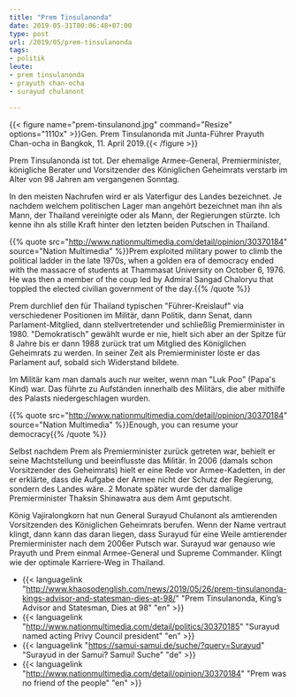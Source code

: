 ```yaml
---
title: "Prem Tinsulanonda"
date: 2019-05-31T00:06:48+07:00
type: post
url: /2019/05/prem-tinsulanonda
tags:
- politik
leute:
- prem tinsulanonda
- prayuth chan-ocha
- surayud chulanont

---
```


{{< figure name="prem-tinsulanond.jpg" command="Resize" options="1110x" >}}Gen. Prem Tinsulanonda mit Junta-Führer Prayuth Chan-ocha in Bangkok, 11. April 2019.{{< /figure >}}

Prem Tinsulanonda ist tot. Der ehemalige Armee-General, Premierminister, königliche Berater und Vorsitzender des Königlichen Geheimrats verstarb im Alter von 98 Jahren am vergangenen Sonntag. 

In den meisten Nachrufen wird er als Vaterfigur des Landes bezeichnet. Je nachdem welchem politischen Lager man angehört bezeichnet man ihn als Mann, der Thailand vereinigte oder als Mann, der Regierungen stürzte. Ich kenne ihn als stille Kraft hinter den letzten beiden Putschen in Thailand. 

{{% quote src="http://www.nationmultimedia.com/detail/opinion/30370184" source="Nation Multimedia" %}}Prem exploited military power to climb the political ladder in the late 1970s, when a golden era of democracy ended with the massacre of students at Thammasat University on October 6, 1976. He was then a member of the coup led by Admiral Sangad Chaloryu that toppled the elected civilian government of the day.{{% /quote %}}

Prem durchlief den für Thailand typischen "Führer-Kreislauf" via verschiedener Positionen im Militär, dann Politik, dann Senat, dann Parlament-Mitglied, dann stellvertretender und schließlig Premierminister in 1980. "Demokratisch" gewählt wurde er nie, hielt sich aber an der Spitze für 8 Jahre bis er dann 1988 zurück trat um Mitglied des Königlichen Geheimrats zu werden. In seiner Zeit als Premierminister löste er das Parlament auf, sobald sich Widerstand bildete. 

Im Militär kam man damals auch nur weiter, wenn man "Luk Poo" (Papa's Kind) war. Das führte zu Aufständen innerhalb des Militärs, die aber mithilfe des Palasts niedergeschlagen wurden. 

{{% quote src="http://www.nationmultimedia.com/detail/opinion/30370184" source="Nation Multimedia" %}}Enough, you can resume your democracy{{% /quote %}}

Selbst nachdem Prem als Premierminister zurück getreten war, behielt er seine Machtstellung und beeinflusste das Militär. In 2006 (damals schon Vorsitzender des Geheimrats) hielt er eine Rede vor Armee-Kadetten, in der er erklärte, dass die Aufgabe der Armee nicht der Schutz der Regierung, sondern des Landes wäre. 2 Monate später wurde der damalige Premierminister Thaksin Shinawatra aus dem Amt geputscht.

König Vajiralongkorn hat nun General Surayud Chulanont als amtierenden Vorsitzenden des Königlichen Geheimrats berufen. Wenn der Name vertraut klingt, dann kann das daran liegen, dass Surayud für eine Weile amtierender Premierminister nach dem 2006er Putsch war. Surayud war genauso wie Prayuth und Prem einmal Armee-General und Supreme Commander. Klingt wie der optimale Karriere-Weg in Thailand.

-   {{< languagelink "http://www.khaosodenglish.com/news/2019/05/26/prem-tinsulanonda-kings-advisor-and-statesman-dies-at-98/" "Prem Tinsulanonda, King’s Advisor and Statesman, Dies at 98" "en" >}}
-   {{< languagelink "http://www.nationmultimedia.com/detail/politics/30370185" "Surayud named acting Privy Council president" "en" >}}
-   {{< languagelink "https://samui-samui.de/suche/?query=Surayud" "Surayud in der Samui? Samui! Suche" "de" >}}
-   {{< languagelink "http://www.nationmultimedia.com/detail/opinion/30370184" "Prem was no friend of the people" "en" >}}
